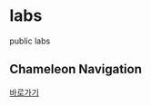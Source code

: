 # labs
public labs

## Chameleon Navigation

[바로가기](https://riix.github.io/labs/chameleonNav/dist/)
